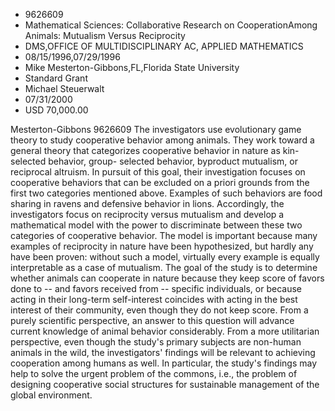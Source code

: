 
* 9626609
* Mathematical Sciences: Collaborative Research on CooperationAmong Animals: Mutualism Versus Reciprocity
* DMS,OFFICE OF MULTIDISCIPLINARY AC, APPLIED MATHEMATICS
* 08/15/1996,07/29/1996
* Mike Mesterton-Gibbons,FL,Florida State University
* Standard Grant
* Michael Steuerwalt
* 07/31/2000
* USD 70,000.00

Mesterton-Gibbons 9626609 The investigators use evolutionary game theory to
study cooperative behavior among animals. They work toward a general theory that
categorizes cooperative behavior in nature as kin-selected behavior, group-
selected behavior, byproduct mutualism, or reciprocal altruism. In pursuit of
this goal, their investigation focuses on cooperative behaviors that can be
excluded on a priori grounds from the first two categories mentioned above.
Examples of such behaviors are food sharing in ravens and defensive behavior in
lions. Accordingly, the investigators focus on reciprocity versus mutualism and
develop a mathematical model with the power to discriminate between these two
categories of cooperative behavior. The model is important because many examples
of reciprocity in nature have been hypothesized, but hardly any have been
proven: without such a model, virtually every example is equally interpretable
as a case of mutualism. The goal of the study is to determine whether animals
can cooperate in nature because they keep score of favors done to -- and favors
received from -- specific individuals, or because acting in their long-term
self-interest coincides with acting in the best interest of their community,
even though they do not keep score. From a purely scientific perspective, an
answer to this question will advance current knowledge of animal behavior
considerably. From a more utilitarian perspective, even though the study's
primary subjects are non-human animals in the wild, the investigators' findings
will be relevant to achieving cooperation among humans as well. In particular,
the study's findings may help to solve the urgent problem of the commons, i.e.,
the problem of designing cooperative social structures for sustainable
management of the global environment.
